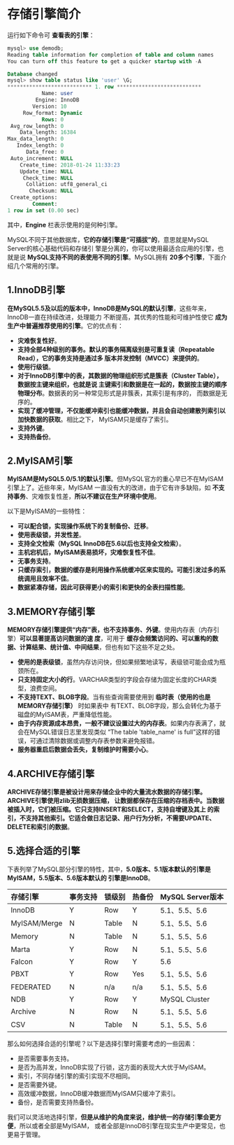 存储引擎简介
================================================================================
运行如下命令可 **查看表的引擎**：
```sql
mysql> use demodb;
Reading table information for completion of table and column names
You can turn off this feature to get a quicker startup with -A

Database changed
mysql> show table status like 'user' \G;
*************************** 1. row ***************************
           Name: user
         Engine: InnoDB
        Version: 10
     Row_format: Dynamic
           Rows: 0
 Avg_row_length: 0
    Data_length: 16384
Max_data_length: 0
   Index_length: 0
      Data_free: 0
 Auto_increment: NULL
    Create_time: 2018-01-24 11:33:23
    Update_time: NULL
     Check_time: NULL
      Collation: utf8_general_ci
       Checksum: NULL
 Create_options:
        Comment:
1 row in set (0.00 sec)
```
其中，**Engine** 栏表示使用的是何种引擎。

MySQL不同于其他数据库，**它的存储引擎是“可插拔”的**，意思就是MySQL Server的核心基础代码和存储引
擎是分离的，你可以使用最适合应用的引擎，也就是说 **MySQL支持不同的表使用不同的引擎**。MySQL拥有
**20多个引擎**，下面介绍几个常用的引擎。

## 1.InnoDB引擎
**在MySQL5.5及以后的版本中，InnoDB是MySQL的默认引擎**，这些年来，InnoDB一直在持续改进，处理能力
不断提高，其优秀的性能和可维护性使它 **成为生产中普遍推荐使用的引擎**。它的优点有：
+ **灾难恢复性好**。
+ **支持全部4种级别的事务。默认的事务隔离级别是可重复读（Repeatable Read），它的事务支持是通过多
版本并发控制（MVCC）来提供的**。
+ **使用行级锁**。
+ **对于InnoDB引擎中的表，其数据的物理组织形式是簇表（Cluster Table），数据按主键来组织，也就是说
主键索引和数据是在一起的，数据按主键的顺序物理分布**。数据表的另一种常见形式是非簇表，其索引是有序的，
而数据是无序的。
+ **实现了缓冲管理，不仅能缓冲索引也能缓冲数据，并且会自动创建散列索引以加快数据的获取**。相比之下，
MyISAM只是缓存了索引。
+ **支持外键**。
+ **支持热备份**。

## 2.MyISAM引擎
**MyISAM是MySQL5.0/5.1的默认引擎**。但MySQL官方的重心早已不在MyISAM引擎上了。近些年来，MyISAM
一直没有大的改进，由于它有许多缺陷，如 **不支持事务**、灾难恢复性差，**所以不建议在生产环境中使用**。

以下是MyISAM的一些特性：
+ **可以配合锁，实现操作系统下的复制备份、迁移**。
+ **使用表级锁，并发性差**。
+ **支持全文检索（MySQL InnoDB在5.6以后也支持全文检索）**。
+ **主机宕机后，MyISAM表易损坏，灾难恢复性不佳**。
+ **无事务支持**。
+ **只缓存索引，数据的缓存是利用操作系统缓冲区来实现的。可能引发过多的系统调用且效率不佳**。
+ **数据紧凑存储，因此可获得更小的索引和更快的全表扫描性能**。

## 3.MEMORY存储引擎
**MEMORY存储引擎提供“内存”表，也不支持事务、外键**。使用内存表（内存引擎）**可以显著提高访问数据的速
度**，可用于 **缓存会频繁访问的、可以重构的数据、计算结果、统计值、中间结果**，但也有如下这些不足之处。
+ **使用的是表级锁**，虽然内存访问快，但如果频繁地读写，表级锁可能会成为瓶颈所在。
+ **只支持固定大小的行**。VARCHAR类型的字段会存储为固定长度的CHAR类型，浪费空间。
+ **不支持TEXT、BLOB字段**。当有些查询需要使用到 **临时表（使用的也是MEMORY存储引擎）** 时如果表中
有TEXT、BLOB字段，那么会转化为基于磁盘的MyISAM表，严重降低性能。
+ **由于内存资源成本昂贵，一般不建议设置过大的内存表**。如果内存表满了，就会在MySQL错误日志里发现类似
“The table 'table_name' is full”这样的错误，可通过清除数据或调整内存表参数来避免报错。
+ **服务器重启后数据会丢失，复制维护时需要小心**。

## 4.ARCHIVE存储引擎
**ARCHIVE存储引擎是被设计用来存储企业中的大量流水数据的存储引擎。ARCHIVE引擎使用zlib无损数据压缩，
让数据都保存在压缩的存档表中。当数据被插入时，它们被压缩。它只支持INSERT和SELECT，支持自增键及其上
的索引，不支持其他索引。它适合做日志记录、用户行为分析，不需要UPDATE、DELETE和索引的数据**。

## 5.选择合适的引擎
下表列举了MySQL部分引擎的特性，其中，**5.0版本、5.1版本默认的引擎是MyISAM，5.5版本、5.6版本默认的
引擎是InnoDB**。

| 存储引擎 | 事务支持 | 锁级别 | 热备份 | MySQL Server版本 |
| :----- | :------ | :-----| :-----| :----------------|
| InnoDB | Y | Row | Y | 5.1、5.5、5.6 |
| MyISAM/Merge |N | Table | N | 5.1、5.5、5.6 |
| Memory | N | Table | N | 5.1、5.5、5.6 |
| Marta | Y | Row | N | 5.1、5.5、5.6 |
| Falcon | Y | Row | Y | 5.6 |
| PBXT | Y |Row | Yes | 5.1、5.5、5.6 |
| FEDERATED | N | n/a | n/a | 5.1、5.5、5.6 |
| NDB | Y | Row | Y | MySQL Cluster |
| Archive | N | Row | N | 5.1、5.5、5.6 |
| CSV | N | Table | N | 5.1、5.5、5.6 |

那么如何选择合适的引擎呢？以下是选择引擎时需要考虑的一些因素：
+ 是否需要事务支持。
+ 是否为高并发，InnoDB实现了行锁，这方面的表现大大优于MyISAM。
+ 索引，不同存储引擎的索引实现不尽相同。
+ 是否需要外键。
+ 高效缓冲数据，InnoDB缓冲数据而MyISAM只缓冲了索引。
+ 备份，是否需要支持热备份。

我们可以灵活地选择引擎，**但是从维护的角度来说，维护统一的存储引擎会更方便**，所以或者全部是MyISAM，
或者全部是InnoDB引擎在现实生产中更常见，也更易于管理。
